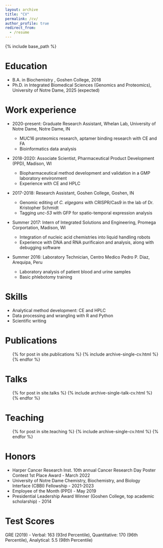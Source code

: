 ```yaml
---
layout: archive
title: "CV"
permalink: /cv/
author_profile: true
redirect_from:
  - /resume
---
```


{% include base_path %}

Education
======
* B.A. in Biochemistry , Goshen College, 2018
* Ph.D. in Integrated Biomedical Sciences (Genomics and Proteomics), University of Notre Dame, 2025 (expected)

Work experience
======
* 2020-present: Graduate Research Assistant, Whelan Lab, University of Notre Dame, Notre Dame, IN
  * MUC16 proteomics research, aptamer binding research with CE and FA
  * Bioinformatics data analysis
  
* 2018-2020: Associate Scientist, Pharmaceutical Product Development (PPD), Madison, WI
  * Biopharmaceutical method development and validation in a GMP laboratory environment
  * Experience with CE and HPLC
  
* 2017-2018: Research Assistant, Goshen College, Goshen, IN
  * Genomic editing of *C. elgegans* with CRISPR/Cas9 in the lab of Dr. Kristopher Schmidt
  * Tagging *unc-53* with GFP for spatio-temporal expression analysis

* Summer 2017: Intern of Integrated Solutions and Engineering, Promega Corportation, Madison, WI
  * Integration of nucleic acid chemistries into liquid handling robots
  * Experience with DNA and RNA purificaion and analysis, along with debugging software
  
* Summer 2016: Laboratory Technician, Centro Medico Pedro P. Diaz, Arequipa, Peru
  * Laboratory analysis of patient blood and urine samples
  * Basic phlebotomy training

  
Skills
======
* Analytical method development: CE and HPLC
* Data processing and wrangling with R and Python
* Scientific writing

Publications
======
  <ul>{% for post in site.publications %}
    {% include archive-single-cv.html %}
  {% endfor %}</ul>
  
Talks
======
  <ul>{% for post in site.talks %}
    {% include archive-single-talk-cv.html %}
  {% endfor %}</ul>
  
Teaching
======
  <ul>{% for post in site.teaching %}
    {% include archive-single-cv.html %}
  {% endfor %}</ul>
  
Honors
======
* Harper Cancer Research Inst. 10th annual Cancer Research Day Poster Contest 1st Place Award - March 2022
* University of Notre Dame Chemistry, Biochemistry, and Biology Interface (CBBI) Fellowship - 2021-2023
* Employee of the Month (PPD) - May 2019
* Presidential Leadership Award Winner (Goshen College, top academic scholarship) - 2014

Test Scores
======
GRE (2019) - Verbal: 163 (93rd Percentile), Quantitative: 170 (96th Percentile), Analytical: 5.5 (98th Percentile)

